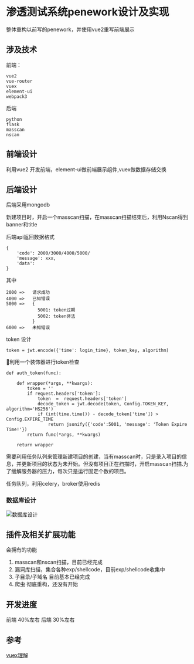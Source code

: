 # 渗透测试系统penework设计及实现

整体重构以前写的penework，并使用vue2重写前端展示

## 涉及技术

前端：

```
vue2 
vue-router
vuex
element-ui 
webpack3
```

后端

```
python
flask
masscan
nscan
```

## 前端设计

利用vue2 开发前端，element-ui做前端展示组件,vuex做数据存储交换

## 后端设计 

后端采用mongodb

新建项目时，开启一个masscan扫描，在masscan扫描结束后，利用Nscan得到banner和title

后端api返回数据格式

```
{
    'code': 2000/3000/4000/5000/
    'message': xxx,
    'data':
}
```

其中

```
2000 =>   请求成功
4000 =>   已知错误
5000 =>   {
            5001: token过期
            5002: token非法
          }
6000 =>   未知错误
```

token 设计
```
token = jwt.encode({'time': login_time}, token_key, algorithm)
```

利用一个装饰器进行token检查

```
def auth_token(func):

    def wrapper(*args, **kwargs):
        token = ''
        if request.headers['token']:
            token  =  request.headers['token']
            decode_token = jwt.decode(token, Config.TOKEN_KEY, algorithm='HS256')
            if (int(time.time()) - decode_token['time']) > Config.EXPIRE_TIME
                return jsonify({'code':5001, 'message': 'Token Expire Time!'})
        return func(*args, **kwargs)

    return wrapper
```

需要利用任务队列来管理新建项目的创建，当有masscan时，只是录入项目的信息，并更新项目的状态为未开始。但没有项目正在扫描时，开启masscan扫描.为了缓解服务器的压力，每次只是运行固定个数的项目。

任务队列，利用celery，broker使用redis

### 数据库设计

![数据库设计](https://lh3.googleusercontent.com/-7-IsjOmaxxs/WsMZfvx9oLI/AAAAAAAAHTk/qQ4ea62CG5Ab581Q59snJj_uCgkQkuQ5wCHMYCw/I/%255BUNSET%255D)


## 插件及相关扩展功能

会拥有的功能
1. masscan和nscan扫描，目前已经完成
2. 漏洞库扫描，集合各种exp/shellcode，目前exp/shellcode收集中
3. 子目录/子域名 目前基本已经完成
4. 爬虫  彻底重构，还没有开始



## 开发进度

前端 40%左右
后端 30%左右 


## 参考

[vuex理解](https://zhuanlan.zhihu.com/p/24357762)


